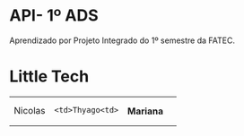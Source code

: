 # API- 1º ADS

Aprendizado por Projeto Integrado do 1º semestre da FATEC.

# Little Tech

<table>
  <ul>
    <td>Nicolas<td>
    
    <td>Thyago<td>
  <ul>
  <th>Mariana<th>
<table>
